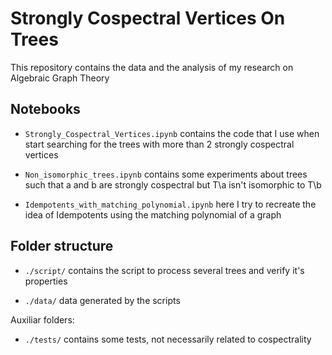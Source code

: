# Strongly Cospectral Vertices On Trees

This repository contains the data and the analysis of my research on Algebraic Graph Theory


## Notebooks

- `Strongly_Cospectral_Vertices.ipynb` contains the code that I use when start searching for the trees with more than 2 strongly cospectral vertices

- `Non_isomorphic_trees.ipynb` contains some experiments about trees such that a and b are strongly cospectral but T\a isn't isomorphic to T\b

- `Idempotents_with_matching_polynomial.ipynb` here I try to recreate the idea of Idempotents using the matching polynomial of a graph


## Folder structure

- `./script/` contains the script to process several trees and verify it's properties

- `./data/` data generated by the scripts

Auxiliar folders:

- `./tests/` contains some tests, not necessarily related to cospectrality
